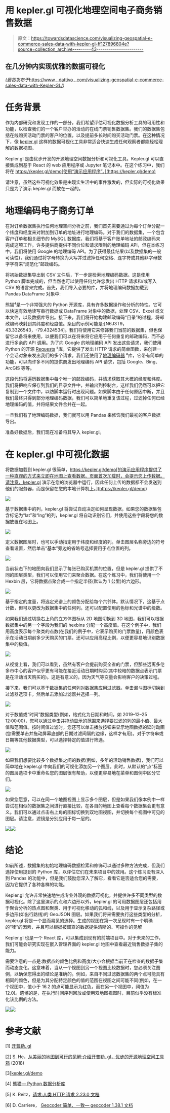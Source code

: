 # 用 kepler.gl 可视化地理空间电子商务销售数据

> 原文：<https://towardsdatascience.com/visualizing-geospatial-e-commerce-sales-data-with-kepler-gl-ff127896804e?source=collection_archive---------43----------------------->

## 在几分钟内实现优雅的数据可视化

*(最初发布于*[https://www . dattivo . com/visualizing-geospatial-e-commerce-sales-data-with-Kepler-GL/](https://www.dattivo.com/visualizing-geospatial-e-commerce-sales-data-with-kepler-gl/)*)*

# **任务背景**

作为内部研究和发现工作的一部分，我们希望评估可视化数据分析工具的可用性和功能，以检查我们的一个客户举办的活动的在线门票销售数据集。我们的数据集包括在线购买活动门票的客户的位置，以及提前多长时间购买活动门票。在这种情况下，像 [kepler.gl](https://kepler.gl) 这样的数据可视化工具非常适合快速生成任何观察者都能轻松理解的数据视图。

Kepler.gl 是由优步开发的开源地理空间数据分析和可视化工具。Kepler.gl 可以直接集成到基于 React 的 web 应用程序或 Jupyter 笔记本中。在这个练习中，我们将在 https://kepler.gl/demo[使用“演示应用程序”。](https://kepler.gl/demo)

请注意，虽然这些可视化效果是由现实生活中的事件激发的，但实际的可视化效果只是为了演示 kepler.gl 而放在一起的。

# **地理编码电子商务订单**

在对订单数据集执行任何地理空间分析之前，我们首先需要通过为每个订单分配一个纬度和经度来对附加到订单的地址进行地理编码。对于我们的数据集，一个包含客户订单和相关细节的 MySQL 数据库，我们将基于客户账单地址的邮政编码来完成这项工作。许多提供商提供不同价位和请求限制的地理编码 API，但在本练习中，我们将使用 Google 的地理编码 API。为了获得最佳结果(以及数据集的一般可读性)，我们通过将字母转换为大写并过滤掉任何空格、连字符或其他非字母数字字符来“规范化”邮政编码。

将初始数据集导出到 CSV 文件后，下一步是检索地理编码数据。这是使用 Python 脚本完成的，但当然也可以使用任何允许您发出 HTTP 请求和/或写入 CSV 的语言来完成。首先，我们导入必要的库，并将地理编码数据加载到 Pandas DataFrame 对象中:

熊猫⁴是一个非常强大的 Python 开源库，具有许多数据操作和分析的特性。它可以快速有效地读写串行数据或 DataFrame 对象中的数据，处理 CSV、Excel 或文本文件，以及数据库导出。接下来，我们将开始构建邮政编码“目录”的过程，将邮政编码映射到其纬度和经度值。条目的示例可能是:[N6J3T9，43.3326543，-79.4324534]。我们将使用它来修饰我们当前的数据集，但也保留它以备将来使用，以便我们可以在将来将它应用于任何重复的邮政编码，而不必进行多余的 API 调用。为了向 Google 的地理编码 API 发出这些请求，我们使用 Python 的开源 [Requests](https://requests.readthedocs.io/en/master/) ⁵库，它提供了发出 HTTP 请求的简单函数，来创建一个会话对象来发出我们的多个请求。我们还使用了[地理编码器](https://geocoder.readthedocs.io/) ⁶库，它带有简单的功能，可以向许多不同的提供商发出地理编码 API 请求，包括 Google、Bing、ArcGIS 等等。

这段代码将遍历数据集中每个唯一的邮政编码，并请求获取其大概的经度和纬度。我们将把响应保存到我们的目录文件中，并输出到控制台，这样我们仍然可以把它复制到一个文件中，以防脚本运行时出现问题。如果脚本由于任何原因中断，并且我们最终只得到部分地理编码数据，我们可以简单地重复该过程，过滤掉任何已经地理编码的值，并将结果文件合并在一起。

一旦我们有了地理编码数据，我们就可以用 Pandas 来修饰我们最初的客户数据导出。

准备好数据后，我们现在准备将其导入 kepler.gl。

# **在 kepler.gl 中可视化数据**

将数据加载到 kepler.gl 很简单，https://kepler.gl/demo[的演示应用程序提供了一种直观的方式来立即在地图上查看数据。页面首次加载时，会提示您上传数据。请注意，kepler.gl 演示在您的浏览器中运行，因此任何上传的数据都不会发送到他们的服务器，而是保留在您的本地计算机上。](https://kepler.gl/demo)

![](img/2cc353b003fa1d98ad9b782017ae6427.png)

基于数据集中的列，kepler.gl 将尝试自动决定如何呈现数据。如果您的数据集包含标记为“lat”和“lng”的列，kepler.gl 将自动识别它们，并使用这些字段将您的数据放置在地图上。

![](img/e9a6a819c043966b2f2af8eb6a0da862.png)

定义数据图层时，也可以手动指定用于纬度和经度的列。单击图层名称旁边的符号查看设置，然后单击“基本”旁边的省略号选择要用于点位置的列。

![](img/fd852f26857c75ab3ab62c67a324fb1c.png)

当前状态下的地图向我们显示了每张已购买机票的位置，但是 kepler.gl 提供了不同的图层类型，我们可以使用它们来聚合数据。在这个练习中，我们将使用一个 Hexbin 层，它将数据点聚合成一个指定半径(默认为 1 公里)的六边形。

![](img/627a6d2d96a136d76c7334253ad717bc.png)

基于指定的度量，将选定光谱上的颜色分配给每个六邻体。默认情况下，这基于点计数，但可以更改为数据集中的任何列。还可以配置使用的色标和光谱中的级数。

如果我们通过切换右上角的立方体图标从 2D 地图切换到 3D 地图，我们可以根据数据集中的另一个字段为我们的 hexbins 分配一个高度值。在这个例子中，我们用高度表示每个聚类的点数(在我们的例子中，它表示购买的门票数量)，用颜色表示在活动日期前多少天购买的门票。还可以应用高程比例，以便更容易地识别数据集中的极值。

![](img/c9fc861fe04d4bd0c6a4eead02df9128.png)

从视觉上看，我们可以看到，虽然有客户会提前购买全省的门票，但那些远离多伦多市中心的客户似乎更有可能在接近活动日期时购买(其中较暗的数据点表示门票是在活动当天购买的)。这是有意义的，因为天气等变量会影响客户的决策过程。

接下来，我们可以基于数据集的任何列对数据集应用过滤器。单击漏斗图标切换到过滤器选项卡，然后单击添加过滤器并选择一列。

![](img/a9fb42a0e0888919ce286e263125ade1.png)

对于数值或“时间”数据类型(例如，格式化为日期和时间，如 2019–12–25 12:00:00)，您可以通过单击并拖动显示的范围来选择要过滤的列的最小值、最大值和范围值。按时间值过滤时，您还可以单击播放按钮来显示地图数据的延时动画(您需要单击并拖动屏幕底部的日期过滤间隔的边缘，这样才有用)。对于字符串或日期等其他数据类型，可以选择特定的值进行筛选。

![](img/1fe4a86c13ce505b494a0c2658fd75aa.png)

如果我们想要比较多个数据集之间的数据(例如，多年的活动销售数据)，我们可以简单地在 kepler.gl 中向我们的可视化添加另一个图层。此时，从默认的“点”标签的图层选项卡中重命名您的图层很有帮助，以便更容易地在菜单和图例中区分它们。

![](img/1ada86a67df0c3d29d224ae00b2efcaf.png)

如果您愿意，可以在同一个地图视图上显示多个图层，但是如果我们像本例中一样尝试在相似的数据集之间进行直接比较，在各自的地图上查看每个数据集会更有意义。我们可以通过点击右上角的图标切换到双地图视图，并切换每个视图中可见的图层。请注意，滤镜是分别应用于每一层的。

![](img/de5603fc79d48a60565655f7c63d7bdd.png)![](img/463ca24e093b34e3960f3c2e172e67f6.png)

# **结论**

如前所述，数据集的初始地理编码数据检索和修饰可以通过多种方法完成，但我们选择使用提到的 Python 库，以评估它们在未来项目中的效用。这个练习没有深入到 Pandas 的功能中，但是我们鼓励您深入了解它，看看它是否适合您的需要，因为它提供了各种各样的功能。

Kepler.gl 允许非常快速地生成专业外观的数据可视化，并提供许多不同类型的数据可视化。除了这里演示的点和六边形以外，kepler.gl 的可用数据图层还包括用于聚合分析的热点图和聚类、用于可视化移动的弧和线，以及用于显示复杂路径或多边形(如出行路线)的 GeoJSON 图层。如果我们将来需要执行这些类型的分析，kepler.gl 将是一个显而易见的选择。生成的视图在第一次呈现时有一个明确的“哇”的因素，并且可以根据被调查的数据提供清晰的、可操作的见解

Kepler.gl 也是一个 React 库，可以集成到现有的前端项目中。对于未来的工作，我们可能会研究实现在嵌入管理界面的 kepler.gl 地图中查看最近销售数据子集的能力。

需要注意的一点是:数据点的颜色比例和高度/大小会根据当前正在检查的数据子集而动态变化。这意味着，当从一个视图到另一个视图比较数据时，您必须关注图例，以确保您得出的结论是准确的。例如，来自不同过滤数据集的两个点可能具有相同的颜色，但是为其分配特定颜色的值的范围在视图之间可能不同(例如，在一个视图中，值小于 16.2 的点可能显示为红色，而在另一个视图中，阈值为 12.0)。遗憾的是，在执行时间序列回放或使用双地图视图时，目前似乎没有标准化该比例的方法。

![](img/972e3e7a5e2d5b0ab667e69988322b97.png)![](img/9b20ef218c599a1e7dbae8ad87b2d742.png)

# **参考文献**

[1] [开普勒. gl](https://kepler.gl/)

[2] S. He，[从美丽的地图到可行的见解:介绍开普勒. gl，优步的开源地理空间工具箱](https://eng.uber.com/keplergl/) (2018)

[3][kepler.gl/demo](https://kepler.gl/demo)

[4] [熊猫— Python 数据分析库](https://pandas.pydata.org/)

[5] K. Reitz，[请求:人类 HTTP 请求 2.23.0 文档](https://requests.readthedocs.io/en/master/)

[6] D. Carriere， [Geocoder:简单、一致— geocoder 1.38.1 文档](https://geocoder.readthedocs.io/)